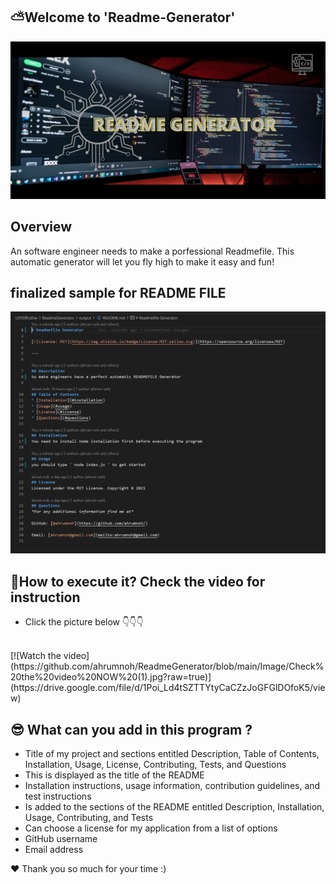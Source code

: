 ## ⛅Welcome to 'Readme-Generator'

![Readme Generator](https://github.com/ahrumnoh/ReadmeGenerator/blob/main/Image/README%20GENERATOR.jpg?raw=true)



## Overview

An software engineer needs to make a porfessional Readmefile. 
This automatic generator will let you fly high to make it easy and fun!



## finalized sample for README FILE
![README FILE](https://github.com/ahrumnoh/ReadmeGenerator/blob/main/Image/2021-08-01%20(2).png?raw=true)



## 🚩How to execute it? Check the video for instruction
 * Click the picture below 👇👇👇
 <br>
[![Watch the video](https://github.com/ahrumnoh/ReadmeGenerator/blob/main/Image/Check%20the%20video%20NOW%20(1).jpg?raw=true)](https://drive.google.com/file/d/1Poi_Ld4tSZTTYtyCaCZzJoGFGlDOfoK5/view)





## 😎 What can you add in this program ?

* Title of my project and sections entitled Description, Table of Contents, Installation, Usage, License, Contributing, Tests, and Questions
* This is displayed as the title of the README
* Installation instructions, usage information, contribution guidelines, and test instructions
* Is added to the sections of the README entitled Description, Installation, Usage, Contributing, and Tests
* Can choose a license for my application from a list of options
* GitHub username
* Email address


❤ Thank you so much for your time :)

